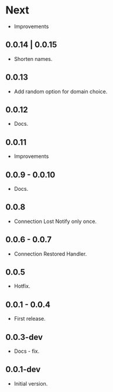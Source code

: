 # Next

* Improvements

## 0.0.14 | 0.0.15

* Shorten names.

## 0.0.13

* Add random option for domain choice.

## 0.0.12

* Docs.

## 0.0.11

* Improvements

## 0.0.9 - 0.0.10

* Docs.

## 0.0.8

* Connection Lost Notify only once.

## 0.0.6 - 0.0.7

* Connection Restored Handler.

## 0.0.5

* Hotfix.

## 0.0.1 - 0.0.4

* First release.

## 0.0.3-dev

* Docs - fix.

## 0.0.1-dev

* Initial version.
